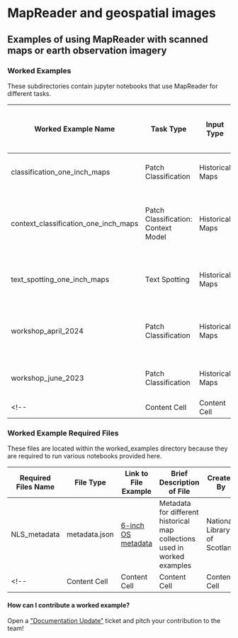 # MapReader and geospatial images 
## Examples of using MapReader with scanned maps or earth observation imagery

### Worked Examples 

These subdirectories contain jupyter notebooks that use MapReader for different tasks.

| Worked Example Name  | Task Type | Input Type | Link to Input Data Source | Brief Description of What Notebook Does | Output Type | Annotations | Model | Related Paper | Created By |
| ------------- | ------------- | ------------- | ------------- | ------------- | ------------- | ------------- | ------------- | ------------- | ------------- |
| classification_one_inch_maps  | Patch Classification| Historical Maps | https://cloud.maptiler.com/tiles/uk-osgb63k1885/ | Classify patches from OS 1-inch maps | MapReader patch output | [add annotations] | [add model link] | (no paper)| Kasra Hosseini, Rosie Wood |
| context_classification_one_inch_maps | Patch Classification: Context Model | Historical Maps | https://cloud.maptiler.com/tiles/uk-osgb63k1885/ | Classify patches from OS 1-inch maps using context models | MapReader patch outputs | [add annotations] | [add model link] | (no paper) |Rosie Wood |
|text_spotting_one_inch_maps | Text Spotting | Historical Maps | https://cloud.maptiler.com/tiles/uk-osgb63k1885/ | Detect & Recognize text on OS 1-inch maps | MapReader patch outputs | [add annotations] | [add model link] | (no paper) | Rosie Wood |
| workshop_april_2024 | Patch Classification | Historical Maps | https://cloud.maptiler.com/tiles/uk-osgb10k1888/ | Classify patches from OS 6-inch 2nd edition maps | MapReader patch outputs | [add annotations] | [add model link] | (no paper) | Rosie Wood |
| workshop_june_2023 | Patch Classification | Historical Maps | TBC | Classify patches from OS maps | MapReader patch outputs | Rosie Wood, Katie McDonough |
<!--| Content Cell  | Content Cell  | Content Cell  | Content Cell  | Content Cell  | Content Cell  | Content Cell  |-->


### Worked Example Required Files

These files are located within the worked_examples directory because they are required to run various notebooks provided here.

| Required Files Name  |  File Type | Link to File Example | Brief Description of File | Created By |
| ------------- | ------------- | ------------- | ------------- | ------------- |
| NLS_metadata  | metadata.json | [6-inch OS metadata](https://github.com/Living-with-machines/MapReader/blob/main/worked_examples/geospatial/NLS_metadata/metadata_OS_Six_Inch_GB_WFS_light.json) | Metadata for different historical map collections used in worked examples | National Library of Scotland  | 
<!--| Content Cell  | Content Cell  | Content Cell  | Content Cell  | Content Cell  |-->

#### How can I contribute a worked example?
Open a ["Documentation Update"](https://github.com/Living-with-machines/MapReader/issues/new?assignees=&labels=documentation&projects=&template=documentation_update.md&title=) ticket and pitch your contribution to the team!

